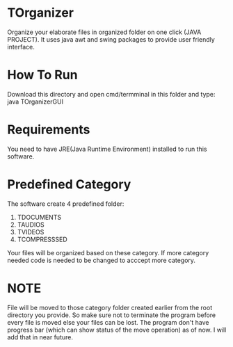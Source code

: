 # TOrganizer
Organize your elaborate files in organized folder on one click (JAVA PROJECT). It uses java awt and swing packages to provide user friendly interface.

# How To Run
Download this directory and open cmd/termminal in this folder and type:
  java TOrganizerGUI

# Requirements
You need to have JRE(Java Runtime Environment) installed to run this software.

# Predefined Category
The software create 4 predefined folder:
1. TDOCUMENTS
2. TAUDIOS
3. TVIDEOS
4. TCOMPRESSSED

Your files will be organized based on these category. If more category needed code is needed to be changed to acccept more category.

# NOTE
File will be moved to those category folder created earlier from the root directory you provide. So make sure not to terminate the program before every file is moved else your files can be lost. The program don't have progress bar (which can show status of the move operation) as of now. I will add that in near future.
